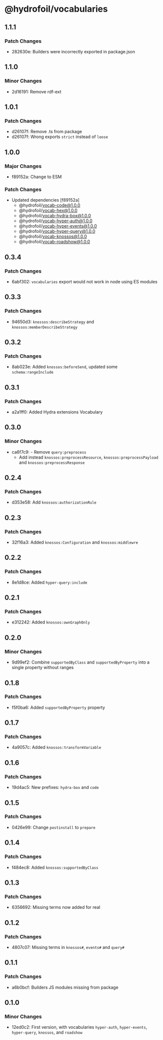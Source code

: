 # @hydrofoil/vocabularies

## 1.1.1

### Patch Changes

- 282630e: Builders were incorrectly exported in package.json

## 1.1.0

### Minor Changes

- 2d16191: Remove rdf-ext

## 1.0.1

### Patch Changes

- d26107f: Remove .ts from package
- d26107f: Wrong exports `strict` instead of `loose`

## 1.0.0

### Major Changes

- f89152a: Change to ESM

### Patch Changes

- Updated dependencies [f89152a]
  - @hydrofoil/vocab-code@1.0.0
  - @hydrofoil/vocab-hex@1.0.0
  - @hydrofoil/vocab-hydra-box@1.0.0
  - @hydrofoil/vocab-hyper-auth@1.0.0
  - @hydrofoil/vocab-hyper-events@1.0.0
  - @hydrofoil/vocab-hyper-query@1.0.0
  - @hydrofoil/vocab-knossos@1.0.0
  - @hydrofoil/vocab-roadshow@1.0.0

## 0.3.4

### Patch Changes

- 6abf302: `vocabularies` export would not work in node using ES modules

## 0.3.3

### Patch Changes

- 94650d3: `knossos:describeStrategy` and `knossos:memberDescribeStrategy`

## 0.3.2

### Patch Changes

- 8ab023e: Added `knossos:beforeSend`, updated some `schema:rangeInclude`

## 0.3.1

### Patch Changes

- a2a1ff0: Added Hydra extensions Vocabulary

## 0.3.0

### Minor Changes

- ca6f7c9: - Remove `query:preprocess`
  - Add instead `knossos:preprocessResource`, `knossos:preprocessPayload` and `knossos:preprocessResponse`

## 0.2.4

### Patch Changes

- d353e58: Add `knossos:authorizationRule`

## 0.2.3

### Patch Changes

- 32f16a3: Added `knossos:Configuration` and `knossos:middlewre`

## 0.2.2

### Patch Changes

- 8e1d8ce: Added `hyper-query:include`

## 0.2.1

### Patch Changes

- e312242: Added `knossos:ownGraphOnly`

## 0.2.0

### Minor Changes

- 9d99ef2: Combine `supportedByClass` and `supportedByProperty` into a single property without ranges

## 0.1.8

### Patch Changes

- f5f0ba6: Added `supportedByProperty` property

## 0.1.7

### Patch Changes

- 4a9057c: Added `knossos:transformVariable`

## 0.1.6

### Patch Changes

- 19d4ac5: New prefixes: `hydra-box` and `code`

## 0.1.5

### Patch Changes

- 0426e99: Change `postinstall` to `prepare`

## 0.1.4

### Patch Changes

- f484ec8: Added `knossos:supportedByClass`

## 0.1.3

### Patch Changes

- 6356692: Missing terms now added for real

## 0.1.2

### Patch Changes

- 4807c07: Missing terms in `knossos#`, `events#` and `query#`

## 0.1.1

### Patch Changes

- a6b0bcf: Builders JS modules missing from package

## 0.1.0

### Minor Changes

- 12ed0c2: First version, with vocabularies `hyper-auth`, `hyper-events`, `hyper-query`, `knossos`, and `roadshow`
